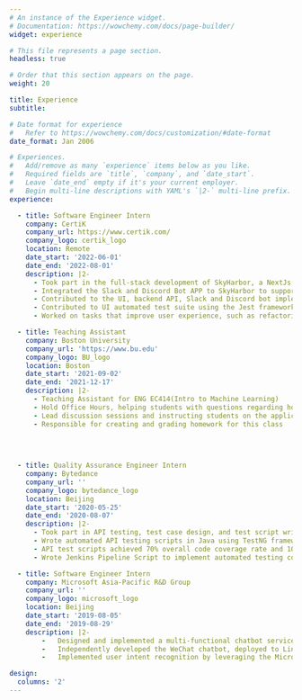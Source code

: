 ```yaml
---
# An instance of the Experience widget.
# Documentation: https://wowchemy.com/docs/page-builder/
widget: experience

# This file represents a page section.
headless: true

# Order that this section appears on the page.
weight: 20

title: Experience
subtitle:

# Date format for experience
#   Refer to https://wowchemy.com/docs/customization/#date-format
date_format: Jan 2006

# Experiences.
#   Add/remove as many `experience` items below as you like.
#   Required fields are `title`, `company`, and `date_start`.
#   Leave `date_end` empty if it's your current employer.
#   Begin multi-line descriptions with YAML's `|2-` multi-line prefix.
experience:

  - title: Software Engineer Intern
    company: CertiK
    company_url: https://www.certik.com/
    company_logo: certik_logo
    location: Remote
    date_start: '2022-06-01'
    date_end: '2022-08-01'
    description: |2-
      - Took part in the full-stack development of SkyHarbor, a NextJs based web application that facilitates efficient smart contract auditing process
      - Integrated the Slack and Discord Bot APP to SkyHarbor to support multi-platform client notification
      - Contributed to the UI, backend API, Slack and Discord bot implementation for the client notification service
      - Contributed to UI automated test suite using the Jest framework
      - Worked on tasks that improve user experience, such as refactoring file upload logic for UI optimization and new feature pop-up notification

  - title: Teaching Assistant
    company: Boston University
    company_url: 'https://www.bu.edu'
    company_logo: BU_logo
    location: Boston
    date_start: '2021-09-02'
    date_end: '2021-12-17'
    description: |2-
      - Teaching Assistant for ENG EC414(Intro to Machine Learning)
      - Hold Office Hours, helping students with questions regarding homework and various machine learning concepts
      - Lead discussion sessions and instructing students on the applications/implementations of various machine learning algorithms
      - Responsible for creating and grading homework for this class
    

        
        
  - title: Quality Assurance Engineer Intern
    company: Bytedance
    company_url: ''
    company_logo: bytedance_logo
    location: Beijing
    date_start: '2020-05-25'
    date_end: '2020-08-07'
    description: |2-
      -	Took part in API testing, test case design, and test script writing for an enterprise application
      -	Wrote automated API testing scripts in Java using TestNG framework, which could replace 50% of the manual testing process and identify major functional bugs
      -	API test scripts achieved 70% overall code coverage rate and 100% coverage rate for major API functions
      - Wrote Jenkins Pipeline Script to implement automated testing continuous integration

  - title: Software Engineer Intern
    company: Microsoft Asia-Pacific R&D Group
    company_url: ''
    company_logo: microsoft_logo
    location: Beijing
    date_start: '2019-08-05'
    date_end: '2019-08-29'
    description: |2-
        -	Designed and implemented a multi-functional chatbot service using Python and WeChat Python SDK
        -	Independently developed the WeChat chatbot, deployed to Linux server, and integrated third-party APIs to execute certain chatbot functions such as auto-reply, package delivery tracking, recipe searching and weather report
        -	Implemented user intent recognition by leveraging the Microsoft LUIS language understanding service

design:
  columns: '2'
---
```

